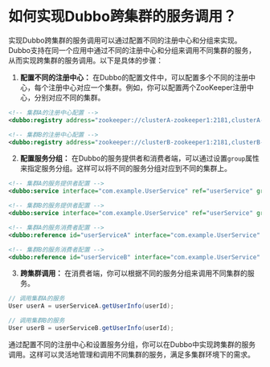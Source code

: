 # 如何实现Dubbo跨集群的服务调用？

实现Dubbo跨集群的服务调用可以通过配置不同的注册中心和分组来实现。Dubbo支持在同一个应用中通过不同的注册中心和分组来调用不同集群的服务，从而实现跨集群的服务调用。以下是具体的步骤：



1. **配置不同的注册中心：** 在Dubbo的配置文件中，可以配置多个不同的注册中心，每个注册中心对应一个集群。例如，你可以配置两个ZooKeeper注册中心，分别对应不同的集群。



```xml
<!-- 集群A的注册中心配置 -->
<dubbo:registry address="zookeeper://clusterA-zookeeper1:2181,clusterA-zookeeper2:2181" />

<!-- 集群B的注册中心配置 -->
<dubbo:registry address="zookeeper://clusterB-zookeeper1:2181,clusterB-zookeeper2:2181" />
```



2. **配置服务分组：** 在Dubbo的服务提供者和消费者端，可以通过设置`group`属性来指定服务分组。这样可以将不同的服务分组对应到不同的集群上。



```xml
<!-- 集群A的服务提供者配置 -->
<dubbo:service interface="com.example.UserService" ref="userService" group="groupA" />

<!-- 集群B的服务提供者配置 -->
<dubbo:service interface="com.example.UserService" ref="userService" group="groupB" />

<!-- 集群A的服务消费者配置 -->
<dubbo:reference id="userServiceA" interface="com.example.UserService" group="groupA" />

<!-- 集群B的服务消费者配置 -->
<dubbo:reference id="userServiceB" interface="com.example.UserService" group="groupB" />
```



3. **跨集群调用：** 在消费者端，你可以根据不同的服务分组来调用不同集群的服务。



```java
// 调用集群A的服务
User userA = userServiceA.getUserInfo(userId);

// 调用集群B的服务
User userB = userServiceB.getUserInfo(userId);
```



通过配置不同的注册中心和设置服务分组，你可以在Dubbo中实现跨集群的服务调用。这样可以灵活地管理和调用不同集群的服务，满足多集群环境下的需求。


